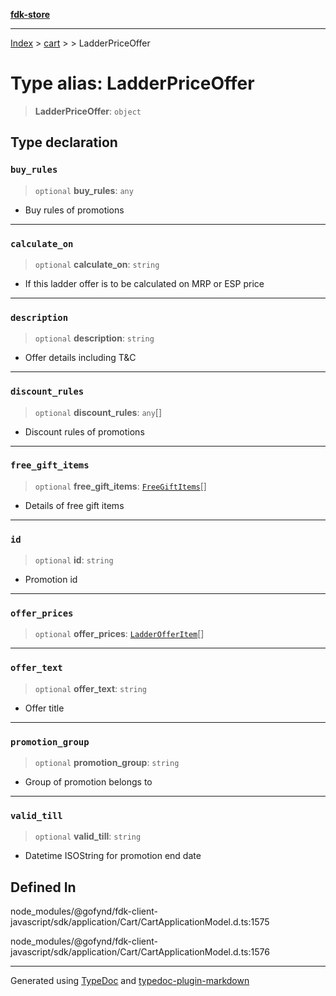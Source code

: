 [**fdk-store**](../../../README.md)
***

[Index](../../../API.md) > [cart](../../README.md) > [<internal>](../README.md) > LadderPriceOffer

# Type alias: LadderPriceOffer

> **LadderPriceOffer**: `object`

## Type declaration

### `buy_rules`

> `optional` **buy\_rules**: `any`

- Buy rules of promotions

***

### `calculate_on`

> `optional` **calculate\_on**: `string`

- If this ladder offer is to be calculated
on MRP or ESP price

***

### `description`

> `optional` **description**: `string`

- Offer details including T&C

***

### `discount_rules`

> `optional` **discount\_rules**: `any`[]

- Discount rules of promotions

***

### `free_gift_items`

> `optional` **free\_gift\_items**: [`FreeGiftItems`](type-alias.FreeGiftItems.md)[]

- Details of free gift items

***

### `id`

> `optional` **id**: `string`

- Promotion id

***

### `offer_prices`

> `optional` **offer\_prices**: [`LadderOfferItem`](type-alias.LadderOfferItem.md)[]

***

### `offer_text`

> `optional` **offer\_text**: `string`

- Offer title

***

### `promotion_group`

> `optional` **promotion\_group**: `string`

- Group of promotion belongs to

***

### `valid_till`

> `optional` **valid\_till**: `string`

- Datetime ISOString for promotion end date

## Defined In

node\_modules/@gofynd/fdk-client-javascript/sdk/application/Cart/CartApplicationModel.d.ts:1575

node\_modules/@gofynd/fdk-client-javascript/sdk/application/Cart/CartApplicationModel.d.ts:1576

***
Generated using [TypeDoc](https://typedoc.org/) and [typedoc-plugin-markdown](https://www.npmjs.com/package/typedoc-plugin-markdown)

